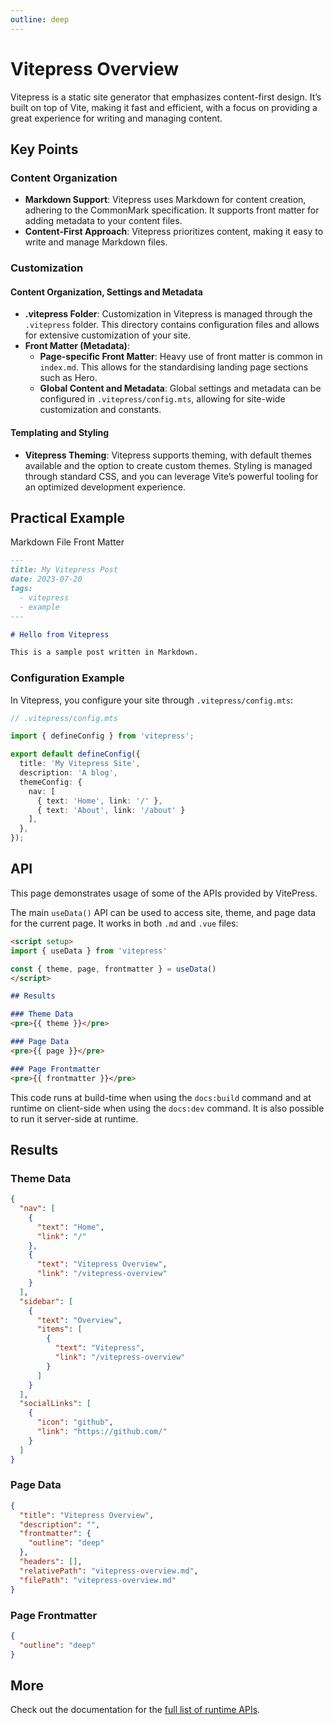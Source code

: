 ```yaml
---
outline: deep
---
```


# Vitepress Overview

Vitepress is a static site generator that emphasizes content-first design. It’s built on top of Vite, making it fast and efficient, with a focus on providing a great experience for writing and managing content.

## Key Points

### Content Organization

- **Markdown Support**: Vitepress uses Markdown for content creation, adhering to the CommonMark specification. It supports front matter for adding metadata to your content files.
- **Content-First Approach**: Vitepress prioritizes content, making it easy to write and manage Markdown files.

### Customization

#### Content Organization, Settings and Metadata

- **.vitepress Folder**: Customization in Vitepress is managed through the `.vitepress` folder. This directory contains configuration files and allows for extensive customization of your site.
- **Front Matter (Metadata)**:
  - **Page-specific Front Matter**: Heavy use of front matter is common in `index.md`. This allows for the standardising landing page sections such as Hero.
  - **Global Content and Metadata**: Global settings and metadata can be configured in `.vitepress/config.mts`, allowing for site-wide customization and constants.

#### Templating and Styling

- **Vitepress Theming**: Vitepress supports theming, with default themes available and the option to create custom themes. Styling is managed through standard CSS, and you can leverage Vite’s powerful tooling for an optimized development experience.

## Practical Example

Markdown File Front Matter

```markdown
---
title: My Vitepress Post
date: 2023-07-20
tags:
  - vitepress
  - example
---

# Hello from Vitepress

This is a sample post written in Markdown.
```

### Configuration Example

In Vitepress, you configure your site through `.vitepress/config.mts`:

```typescript 
// .vitepress/config.mts

import { defineConfig } from 'vitepress';

export default defineConfig({
  title: 'My Vitepress Site',
  description: 'A blog',
  themeConfig: {
    nav: [
      { text: 'Home', link: '/' },
      { text: 'About', link: '/about' }
    ],
  },
});
```


## API

This page demonstrates usage of some of the APIs provided by VitePress.

The main `useData()` API can be used to access site, theme, and page data for the current page. It works in both `.md` and `.vue` files:

```md
<script setup>
import { useData } from 'vitepress'

const { theme, page, frontmatter } = useData()
</script>

## Results

### Theme Data
<pre>{{ theme }}</pre>

### Page Data
<pre>{{ page }}</pre>

### Page Frontmatter
<pre>{{ frontmatter }}</pre>
```

This code runs at build-time when using the `docs:build` command and at runtime on client-side when using the `docs:dev` command. It is also possible to run it server-side at runtime.

## Results
<script setup>
import { useData } from 'vitepress'

const { theme, page, frontmatter } = useData()
</script>

### Theme Data
```json
{
  "nav": [
    {
      "text": "Home",
      "link": "/"
    },
    {
      "text": "Vitepress Overview",
      "link": "/vitepress-overview"
    }
  ],
  "sidebar": [
    {
      "text": "Overview",
      "items": [
        {
          "text": "Vitepress",
          "link": "/vitepress-overview"
        }
      ]
    }
  ],
  "socialLinks": [
    {
      "icon": "github",
      "link": "https://github.com/"
    }
  ]
}
```

### Page Data
```json
{
  "title": "Vitepress Overview",
  "description": "",
  "frontmatter": {
    "outline": "deep"
  },
  "headers": [],
  "relativePath": "vitepress-overview.md",
  "filePath": "vitepress-overview.md"
}
```

### Page Frontmatter

```json
{
  "outline": "deep"
}
```

## More

Check out the documentation for the [full list of runtime APIs](https://vitepress.dev/reference/runtime-api#usedata).
